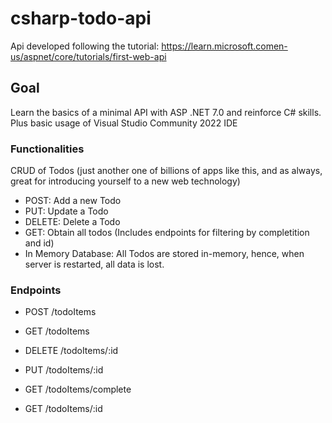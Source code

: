# csharp-todo-api
Api developed following the tutorial: https://learn.microsoft.comen-us/aspnet/core/tutorials/first-web-api

## Goal  
Learn the basics of a minimal API with ASP .NET 7.0 and reinforce C# skills. Plus basic usage of Visual Studio Community 2022 IDE

### Functionalities
CRUD of Todos (just another one of billions of apps like this, and as always, great for introducing yourself to a new web technology)  
- POST: Add a new Todo  
- PUT: Update a Todo  
- DELETE: Delete a Todo  
- GET: Obtain all todos (Includes endpoints for filtering by completition and id)
- In Memory Database: All Todos are stored in-memory, hence, when server is restarted, all data is lost.

### Endpoints
- POST /todoItems

- GET /todoItems

- DELETE /todoItems/:id

- PUT /todoItems/:id

- GET /todoItems/complete

- GET /todoItems/:id
